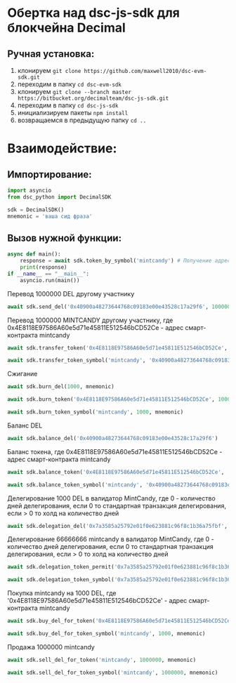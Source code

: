 # Обертка над dsc-js-sdk для блокчейна Decimal


## Ручная установка:

1. клонируем ```git clone https://github.com/maxwell2010/dsc-evm-sdk.git```
2. переходим в папку ```cd dsc-evm-sdk```
3. клонируем ```git clone --branch master https://bitbucket.org/decimalteam/dsc-js-sdk.git```
4. переходим в папку ```cd dsc-js-sdk```
5. инициализируем пакеты ```npm install```
6. возвращаемся в предыдущую папку ```cd ..```


# Взаимодействие:
## Импортирование:

```python
import asyncio
from dsc_python import DecimalSDK

sdk = DecimalSDK()
mnemonic = 'ваша сид фраза'
```

## Вызов нужной функции:

```python
async def main():
    response = await sdk.token_by_symbol('mintcandy') # Получение адреса смарт-контракта токена MINTCANDY
    print(response)
if __name__ == "__main__":
    asyncio.run(main())
```

Перевод 1000000 DEL другому участнику
```python
await sdk.send_del('0x40900a48273644768c09183e00e43528c17a29f6', 1000000, mnemonic) 
``` 

Перевод 1000000 MINTCANDY другому участнику, где 0x4E8118E97586A60e5d71e45811E512546bCD52Ce - адрес смарт-контракта mintcandy
```python
await sdk.transfer_token('0x4E8118E97586A60e5d71e45811E512546bCD52Ce', '0x40900a48273644768c09183e00e43528c17a29f6', 1000000, mnemonic) 
```
```python
await sdk.transfer_token_symbol('mintcandy', '0x40900a48273644768c09183e00e43528c17a29f6', 1000000, mnemonic) 
``` 

Сжигание
```python
await sdk.burn_del(1000, mnemonic)
```
```python
await sdk.burn_token('0x4E8118E97586A60e5d71e45811E512546bCD52Ce', 1000, mnemonic)
```
```python
await sdk.burn_token_symbol('mintcandy', 1000, mnemonic) 
``` 

Баланс DEL
```python
await sdk.balance_del('0x40900a48273644768c09183e00e43528c17a29f6') 
``` 

Баланс токена, где 0x4E8118E97586A60e5d71e45811E512546bCD52Ce - адрес смарт-контракта mintcandy
```python
await sdk.balance_token('0x4E8118E97586A60e5d71e45811E512546bCD52Ce', '0x40900a48273644768c09183e00e43528c17a29f6')
```
```python
await sdk.balance_token_symbol('mintcandy', '0x40900a48273644768c09183e00e43528c17a29f6') 
``` 

Делегирование 1000 DEL в валидатор MintCandy, где 0 - количество дней делегирования, если 0 то стандартная транзакция делегирования, если > 0 то холд на количество дней
```python
await sdk.delegation_del('0x7a3585a25792e01f0e623881c96f8c1b36a75fbf', 1000, 0, mnemonic) 
``` 

Делегирование 66666666 mintcandy в валидатор MintCandy, где 0 - количество дней делегирования, если 0 то стандартная транзакция делегирования, если > 0 то холд на количество дней
```python
await sdk.delegation_token_permit('0x7a3585a25792e01f0e623881c96f8c1b36a75fbf', '0x4E8118E97586A60e5d71e45811E512546bCD52Ce', 'mintcandy', 66666666, 0, mnemonic)
```
```python
await sdk.delegation_token_symbol('0x7a3585a25792e01f0e623881c96f8c1b36a75fbf', 'mintcandy', 66666666, 0, mnemonic) 
``` 

Покупка mintcandy на 1000 DEL, где '0x4E8118E97586A60e5d71e45811E512546bCD52Ce' - адрес смарт-контракта mintcandy
```python
await sdk.buy_del_for_token('0x4E8118E97586A60e5d71e45811E512546bCD52Ce', 1000, mnemonic)
```
```python
await sdk.buy_del_for_token_symbol('mintcandy', 1000, mnemonic) 
``` 

Продажа 1000000 mintcandy
```python
await sdk.sell_del_for_token('mintcandy', 1000000, mnemonic)
```
```python
await sdk.sell_del_for_token_symbol('mintcandy', 1000000, mnemonic)
```
